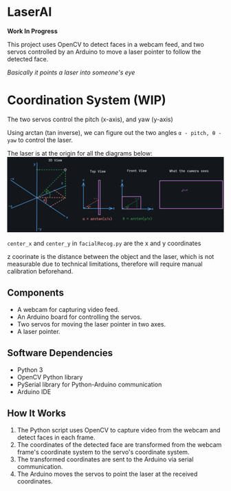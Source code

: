 # LaserAI

**Work In Progress**

This project uses OpenCV to detect faces in a webcam feed, and two servos controlled by an Arduino to move a laser pointer to follow the detected face.

_Basically it points a laser into someone's eye_

# Coordination System (WIP)

The two servos control the pitch (x-axis), and yaw (y-axis)

Using arctan (tan inverse), we can figure out the two angles `α - pitch, θ - yaw` to control the laser.

The laser is at the origin for all the diagrams below:
![Coordination Plan](/Coordination%20Plan.png)

`center_x` and `center_y` in `facialRecog.py` are the x and y coordinates

z coorinate is the distance between the object and the laser, which is not measurable due to technical limitations, therefore will require manual calibration beforehand.

## Components

- A webcam for capturing video feed.
- An Arduino board for controlling the servos.
- Two servos for moving the laser pointer in two axes.
- A laser pointer.

## Software Dependencies

- Python 3
- OpenCV Python library
- PySerial library for Python-Arduino communication
- Arduino IDE

## How It Works

1. The Python script uses OpenCV to capture video from the webcam and detect faces in each frame.
2. The coordinates of the detected face are transformed from the webcam frame's coordinate system to the servo's coordinate system.
3. The transformed coordinates are sent to the Arduino via serial communication.
4. The Arduino moves the servos to point the laser at the received coordinates.
